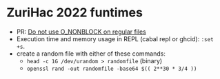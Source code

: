 # ZuriHac 2022 funtimes

- PR: [Do not use O_NONBLOCK on regular files](https://gitlab.haskell.org/ghc/ghc/-/merge_requests/7986)
- Execution time and memory usage in REPL (cabal repl or ghcid): `:set +s`.
- create a random file with either of these commands:
  - `head -c 1G /dev/urandom > randomfile` (binary)
  - `openssl rand -out randomfile -base64 $(( 2**30 * 3/4 ))`
